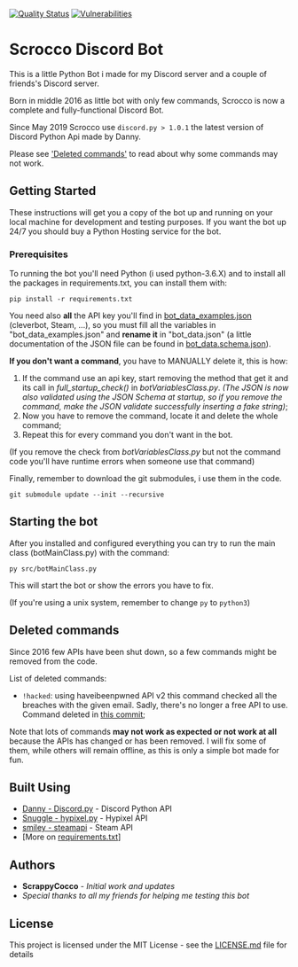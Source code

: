 [![Quality Status](https://sonarcloud.io/api/project_badges/measure?project=ScrappyCocco_ScroccoDiscordBot&metric=alert_status
)](https://sonarcloud.io/dashboard?id=ScrappyCocco_ScroccoDiscordBot) [![Vulnerabilities](https://sonarcloud.io/api/project_badges/measure?project=ScrappyCocco_ScroccoDiscordBot&metric=vulnerabilities)](https://sonarcloud.io/dashboard?id=ScrappyCocco_ScroccoDiscordBot)

# Scrocco Discord Bot
This is a little Python Bot i made for my Discord server and a couple of friends's Discord server.

Born in middle 2016 as little bot with only few commands, Scrocco is now a complete and fully-functional Discord Bot.

Since May 2019 Scrocco use `discord.py > 1.0.1` the latest version of Discord Python Api made by Danny.

Please see ['Deleted commands'](https://github.com/ScrappyCocco/ScroccoDiscordBot#deleted-commands) to read about why some commands may not work.

## Getting Started

These instructions will get you a copy of the bot up and running on your local machine for development and testing purposes.
If you want the bot up 24/7 you should buy a Python Hosting service for the bot.

### Prerequisites

To running the bot you'll need Python (i used python-3.6.X) and to install all the packages in requirements.txt, you can install them with:

```
pip install -r requirements.txt
```

You need also **all** the API key you'll find in [bot_data_examples.json](src/json/bot_data_examples.json) (cleverbot, Steam, ...),
so you must fill all the variables in "bot_data_examples.json" and **rename it** in "bot_data.json"
(a little documentation of the JSON file can be found in [bot_data.schema.json](src/json/bot_data.schema.json)).

**If you don't want a command**, you have to MANUALLY delete it, this is how: 
1. If the command use an api key, start removing the method that get it and its call in _full_startup_check()_ in _botVariablesClass.py_.
*(The JSON is now also validated using the JSON Schema at startup, so if you remove the command, make the JSON validate successfully inserting a fake string)*;
1. Now you have to remove the command, locate it and delete the whole command;
1. Repeat this for every command you don't want in the bot.

(If you remove the check from _botVariablesClass.py_ but not the command code you'll have runtime errors when someone use that command)

Finally, remember to download the git submodules, i use them in the code.
```
git submodule update --init --recursive
```

## Starting the bot

After you installed and configured everything you can try to run the main class (botMainClass.py) with the command:
```
py src/botMainClass.py
``` 
This will start the bot or show the errors you have to fix.

(If you're using a unix system, remember to change `py` to `python3`)

## Deleted commands
Since 2016 few APIs have been shut down, so a few commands might be removed from the code.

List of deleted commands:
* `!hacked`: using haveibeenpwned API v2 this command checked all the breaches with the given email.
Sadly, there's no longer a free API to use. Command deleted in [this commit](https://github.com/ScrappyCocco/ScroccoDiscordBot/commit/8c90ac7c436ce352094568cd8bc50dd28a1ca6a8);

Note that lots of commands **may not work as expected or not work at all** because the APIs has changed or has been removed. I will fix some of them, while others will remain offline, as this is only a simple bot made for fun.

## Built Using

* [Danny - Discord.py](https://github.com/Rapptz/discord.py) - Discord Python API
* [Snuggle - hypixel.py](https://github.com/Snuggle/hypixel.py) - Hypixel API
* [smiley - steamapi](https://github.com/smiley/steamapi) - Steam API
* [More on [requirements.txt](requirements.txt)]

## Authors

* **ScrappyCocco** - *Initial work and updates*
* *Special thanks to all my friends for helping me testing this bot*

## License

This project is licensed under the MIT License - see the [LICENSE.md](LICENSE.md) file for details
